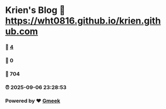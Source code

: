 # Krien's Blog :link: https://wht0816.github.io/krien.github.com 
### :page_facing_up: [4](https://wht0816.github.io/krien.github.com/tag.html) 
### :speech_balloon: 0 
### :hibiscus: 704 
### :alarm_clock: 2025-09-06 23:28:53 
### Powered by :heart: [Gmeek](https://github.com/Meekdai/Gmeek)
